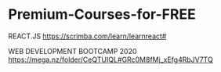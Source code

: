 # Premium-Courses-for-FREE

   REACT.JS
   https://scrimba.com/learn/learnreact#

   WEB DEVELOPMENT BOOTCAMP 2020
   https://mega.nz/folder/CeQTUIQL#GRc0M8fMj_xEfg4RbJV7TQ
